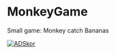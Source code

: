 # MonkeyGame
Small game: Monkey catch Bananas

<a href="https://imgflip.com/gif/2g68ly"><img src="https://i.imgflip.com/2g68ly.gif" title="ADSkor"/></a>

